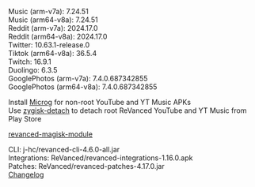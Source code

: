 Music (arm-v7a): 7.24.51  
Music (arm64-v8a): 7.24.51  
Reddit (arm-v7a): 2024.17.0  
Reddit (arm64-v8a): 2024.17.0  
Twitter: 10.63.1-release.0  
Tiktok (arm64-v8a): 36.5.4  
Twitch: 16.9.1  
Duolingo: 6.3.5  
GooglePhotos (arm-v7a): 7.4.0.687342855  
GooglePhotos (arm64-v8a): 7.4.0.687342855  

Install [Microg](https://github.com/ReVanced/GmsCore/releases) for non-root YouTube and YT Music APKs  
Use [zygisk-detach](https://github.com/j-hc/zygisk-detach) to detach root ReVanced YouTube and YT Music from Play Store  

[revanced-magisk-module](https://github.com/j-hc/revanced-magisk-module)
  
CLI: j-hc/revanced-cli-4.6.0-all.jar  
Integrations: ReVanced/revanced-integrations-1.16.0.apk  
Patches: ReVanced/revanced-patches-4.17.0.jar  
[Changelog](https://github.com/ReVanced/revanced-patches/releases/tag/v4.17.0)  
